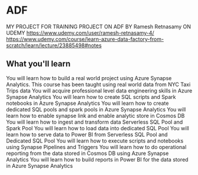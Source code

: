 # ADF

MY PROJECT FOR TRAINING PROJECT ON ADF BY Ramesh Retnasamy ON UDEMY
https://www.udemy.com/user/ramesh-retnasamy-4/
https://www.udemy.com/course/learn-azure-data-factory-from-scratch/learn/lecture/23885498#notes


## What you'll learn
<l>You will learn how to build a real world project using Azure Synapse Analytics. This course has been taught using real world data from NYC Taxi Trips data</l>
<l>You will acquire professional level data engineering skills in Azure Synapse Analytics</l>
<l>You will learn how to create SQL scripts and Spark notebooks in Azure Synapse Analytics</l>
<l>You will learn how to create dedicated SQL pools and spark pools in Azure Synapse Analytics</l>
<l>You will learn how to enable synapse link and enable analytic store in Cosmos DB</l>
<l>You will learn how to ingest and transform data Serverless SQL Pool and Spark Pool</l>
<l>You will learn how to load data into dedicated SQL Pool</l>
<l>You will learn how to serve data to Power BI from Serverless SQL Pool and Dedicated SQL Pool</l>
<l>You will learn how to execute scripts and notebooks using Synapse Pipelines and Triggers</l>
<l>You will learn how to do operational reporting from the data stored in Cosmos DB using Azure Synapse Analytics</l>
<l>You will learn how to build reports in Power BI for the data stored in Azure Synapse Analytics</l>
